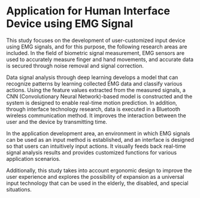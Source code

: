 # Application for Human Interface Device using EMG Signal

This study focuses on the development of user-customized input device using EMG signals, and for this purpose, the following research areas are included. In the field of biometric signal measurement, EMG sensors are used to accurately measure finger and hand movements, and accurate data is secured through noise removal and signal correction.

Data signal analysis through deep learning develops a model that can recognize patterns by learning collected EMG data and classify various actions. Using the feature values extracted from the measured signals, a CNN (Convolutionary Neural Network)-based model is constructed and the system is designed to enable real-time motion prediction. In addition, through interface technology research, data is executed in a Bluetooth wireless communication method. It improves the interaction between the user and the device by transmitting time.

In the application development area, an environment in which EMG signals can be used as an input method is established, and an interface is designed so that users can intuitively input actions. It visually feeds back real-time signal analysis results and provides customized functions for various application scenarios.

 Additionally, this study takes into account ergonomic design to improve the user experience and explores the possibility of expansion as a universal input technology that can be used in the elderly, the disabled, and special situations.
